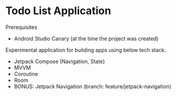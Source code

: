 # Todo List Application

Prerequisites

- Android Studio Canary (at the time the project was created)

Experimental application for building apps using below tech stack.

- Jetpack Compose (Navigation, State)
- MVVM
- Coroutine
- Room
- BONUS: Jetpack Navigation (branch: feature/jetpack-navigation)